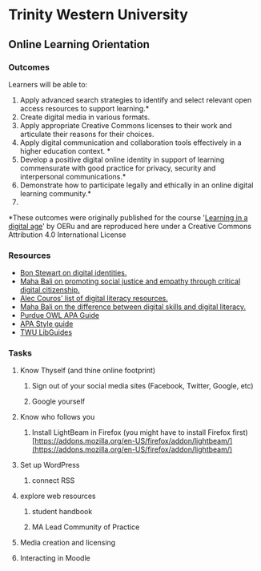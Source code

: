 # Trinity Western University

## Online Learning Orientation

### Outcomes

Learners will be able to:

1. Apply advanced search strategies to identify and select relevant open access resources to support learning.\*
2. Create digital media in various formats.
3. Apply appropriate Creative Commons licenses to their work and articulate their reasons for their choices.
4. Apply digital communication and collaboration tools effectively in a higher education context. \*
5. Develop a positive digital online identity in support of learning commensurate with good practice for privacy, security and interpersonal communications.\*
6. Demonstrate how to participate legally and ethically in an online digital learning community.\*
7. 
\*These outcomes were originally published for the course '[Learning in a digital age](https://oeru.org/oeru-partners/otago-polytechnic/learning-in-a-digital-age/)' by OERu and are reproduced here under a Creative Commons Attribution 4.0 International License

### Resources

* [Bon Stewart on digital identities.](http://theory.cribchronicles.com/2012/05/06/digital-identities-six-key-selves/)
* [Maha Bali on promoting social justice and empathy through critical digital citizenship.](http://dmlcentral.net/critical-digital-citizenship-empathy-social-justice-online/)
* [Alec Couros' list of digital literacy resources.](https://couros.wikispaces.com/digitalcitizenship) 
* [Maha Bali on the difference between digital skills and digital literacy. ](https://www.literacyworldwide.org/blog/literacy-daily/2016/02/03/knowing-the-difference-between-digital-skills-and-digital-literacies-and-teaching-both)
* [Purdue OWL APA Guide](https://owl.english.purdue.edu/owl/resource/560/01/)
* [APA Style guide](http://flash1r.apa.org/apastyle/basics/index.htm)
* [TWU LibGuides](http://libguides.twu.ca/c.php?g=284731&p=1897471)

### Tasks

1. Know Thyself \(and thine online footprint\)

   1. Sign out of your social media sites \(Facebook, Twitter, Google, etc\)

   2. Google yourself

2. Know who follows you

   1. Install LightBeam in Firefox \(you might have to install Firefox first\) [https://addons.mozilla.org/en-US/firefox/addon/lightbeam/](https://addons.mozilla.org/en-US/firefox/addon/lightbeam/)

3. Set up WordPress

   1. connect RSS

4. explore web resources

   1. student handbook

   2. MA Lead Community of Practice

5. Media creation and licensing

6. Interacting in Moodle



